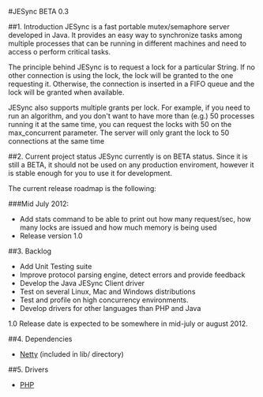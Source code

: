 #JESync BETA 0.3

##1. Introduction
JESync is a fast portable mutex/semaphore server developed in Java. It provides an easy way to synchronize tasks among multiple processes that can be running  in different machines and need to access o perform critical tasks.

The principle behind JESync is to request a lock for a particular String. If no other connection is using the lock, the lock will be granted to the one requesting it. Otherwise, the connection is inserted in a FIFO queue and the lock will be granted when available.

JESync also supports multiple grants per lock. For example, if you need to run an algorithm, and you don't want to have more than (e.g.) 50 processes running it at the same time, you can request the locks with 50 on the max_concurrent parameter. The server will only grant the lock to 50 connections at the same time

##2. Current project status
JESync currently is on BETA status. Since it is still a BETA, it should not be used on any production enviroment, however it is stable enough for you to use it for development.

The current release roadmap is the following:

###Mid July 2012:    
- Add stats command to be able to print out how many request/sec, how many locks are issued and how much memory is being used
- Release version 1.0


##3. Backlog
- Add Unit Testing suite
- Improve protocol parsing engine, detect errors and provide feedback
- Develop the Java JESync Client driver
- Test on several Linux, Mac and Windows distributions
- Test and profile on high concurrency environments.
- Develop drivers for other languages than PHP and Java

1.0 Release date is expected to be somewhere in mid-july or august 2012.


##4. Dependencies
- [Netty](http://netty.io/) (included in lib/ directory)

##5. Drivers
- [PHP](https://github.com/julman99/JESync-php)
